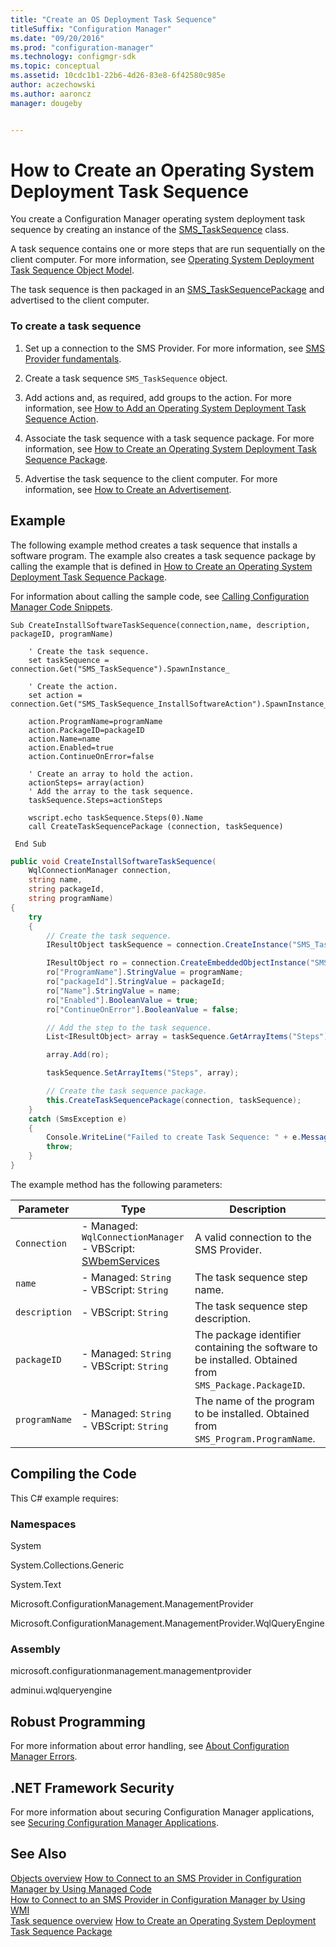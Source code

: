```yaml
---
title: "Create an OS Deployment Task Sequence"
titleSuffix: "Configuration Manager"
ms.date: "09/20/2016"
ms.prod: "configuration-manager"
ms.technology: configmgr-sdk
ms.topic: conceptual
ms.assetid: 10cdc1b1-22b6-4d26-83e8-6f42580c985e
author: aczechowski
ms.author: aaroncz
manager: dougeby


---
```

# How to Create an Operating System Deployment Task Sequence
You create a Configuration Manager operating system deployment task sequence by creating an instance of the [SMS_TaskSequence](../../develop/reference/osd/sms_tasksequence-server-wmi-class.md) class.  

 A task sequence contains one or more steps that are run sequentially on the client computer. For more information, see [Operating System Deployment Task Sequence Object Model](../../develop/osd/operating-system-deployment-task-sequence-object-model.md).  

 The task sequence is then packaged in an [SMS_TaskSequencePackage](../../develop/reference/osd/sms_tasksequencepackage-server-wmi-class.md) and advertised to the client computer.  

### To create a task sequence  

1.  Set up a connection to the SMS Provider. For more information, see [SMS Provider fundamentals](/sccm/develop/core/understand/sms-provider-fundamentals).  

2.  Create a task sequence `SMS_TaskSequence` object.  

3.  Add actions and, as required, add groups to the action. For more information, see [How to Add an Operating System Deployment Task Sequence Action](../../develop/osd/how-to-add-an-operating-system-deployment-task-sequence-action.md).  

4.  Associate the task sequence with a task sequence package. For more information, see [How to Create an Operating System Deployment Task Sequence Package](../../develop/osd/how-to-create-an-operating-system-deployment-task-sequence-package.md).  

5.  Advertise the task sequence to the client computer. For more information, see [How to Create an Advertisement](../../develop/core/servers/configure/how-to-create-an-advertisement.md).  

## Example  
 The following example method creates a task sequence that installs a software program. The example also creates a task sequence package by calling the example that is defined in [How to Create an Operating System Deployment Task Sequence Package](../../develop/osd/how-to-create-an-operating-system-deployment-task-sequence-package.md).  

 For information about calling the sample code, see [Calling Configuration Manager Code Snippets](../../develop/core/understand/calling-code-snippets.md).  

```vbs  
Sub CreateInstallSoftwareTaskSequence(connection,name, description, packageID, programName)  

    ' Create the task sequence.  
    set taskSequence = connection.Get("SMS_TaskSequence").SpawnInstance_  

    ' Create the action.  
    set action = connection.Get("SMS_TaskSequence_InstallSoftwareAction").SpawnInstance_  

    action.ProgramName=programName  
    action.PackageID=packageID  
    action.Name=name  
    action.Enabled=true  
    action.ContinueOnError=false  

    ' Create an array to hold the action.  
    actionSteps= array(action)  
    ' Add the array to the task sequence.  
    taskSequence.Steps=actionSteps  

    wscript.echo taskSequence.Steps(0).Name  
    call CreateTaskSequencePackage (connection, taskSequence)  

 End Sub  
```  

```c#  
public void CreateInstallSoftwareTaskSequence(  
    WqlConnectionManager connection,   
    string name,   
    string packageId,   
    string programName)  
{  
    try  
    {  
        // Create the task sequence.  
        IResultObject taskSequence = connection.CreateInstance("SMS_TaskSequence");  

        IResultObject ro = connection.CreateEmbeddedObjectInstance("SMS_TaskSequence_InstallSoftwareAction");  
        ro["ProgramName"].StringValue = programName;  
        ro["packageId"].StringValue = packageId;  
        ro["Name"].StringValue = name;  
        ro["Enabled"].BooleanValue = true;  
        ro["ContinueOnError"].BooleanValue = false;  

        // Add the step to the task sequence.  
        List<IResultObject> array = taskSequence.GetArrayItems("Steps");  

        array.Add(ro);  

        taskSequence.SetArrayItems("Steps", array);  

        // Create the task sequence package.  
        this.CreateTaskSequencePackage(connection, taskSequence);  
    }  
    catch (SmsException e)  
    {  
        Console.WriteLine("Failed to create Task Sequence: " + e.Message);  
        throw;  
    }  
}  
```  

 The example method has the following parameters:  

|Parameter|Type|Description|  
|---------------|----------|-----------------|  
|`Connection`|-   Managed: `WqlConnectionManager`<br />-   VBScript: [SWbemServices](https://msdn.microsoft.com/library/aa393854.aspx)|A valid connection to the SMS Provider.|  
|`name`|-   Managed: `String`<br />-   VBScript:  `String`|The task sequence step name.|  
|`description`|-   VBScript:  `String`|The task sequence step description.|  
|`packageID`|-   Managed: `String`<br />-   VBScript:  `String`|The package identifier containing the software to be installed. Obtained from `SMS_Package.PackageID`.|  
|`programName`|-   Managed: `String`<br />-   VBScript:  `String`|The name of the program to be installed. Obtained from `SMS_Program.ProgramName`.|  

## Compiling the Code  
 This C# example requires:  

### Namespaces  
 System  

 System.Collections.Generic  

 System.Text  

 Microsoft.ConfigurationManagement.ManagementProvider  

 Microsoft.ConfigurationManagement.ManagementProvider.WqlQueryEngine  

### Assembly  
 microsoft.configurationmanagement.managementprovider  

 adminui.wqlqueryengine  

## Robust Programming  
 For more information about error handling, see [About Configuration Manager Errors](../../develop/core/understand/about-configuration-manager-errors.md).  

## .NET Framework Security  
 For more information about securing Configuration Manager applications, see [Securing Configuration Manager Applications](../../develop/core/understand/securing-configuration-manager-applications.md).  

## See Also  
 [Objects overview](/sccm/develop/core/understand/configuration-manager-objects-overview)
 [How to Connect to an SMS Provider in Configuration Manager by Using Managed Code](../../develop/core/understand/how-to-connect-to-an-sms-provider-by-using-managed-code.md)   
 [How to Connect to an SMS Provider in Configuration Manager  by Using WMI](../../develop/core/understand/how-to-connect-to-an-sms-provider-in-configuration-manager-by-using-wmi.md)   
 [Task sequence overview](/sccm/develop/osd/operating-system-deployment-task-sequences-overview)
 [How to Create an Operating System Deployment Task Sequence Package](../../develop/osd/how-to-create-an-operating-system-deployment-task-sequence-package.md)
